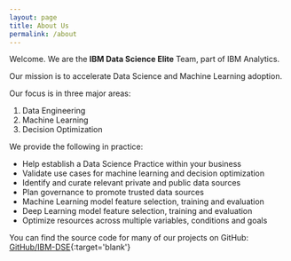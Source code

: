 ```yaml
---
layout: page
title: About Us
permalink: /about
---
```


Welcome. We are the **IBM Data Science Elite** Team, part of IBM Analytics.

Our mission is to accelerate Data Science and Machine Learning adoption.

Our focus is in three major areas:
1. Data Engineering
2. Machine Learning
3. Decision Optimization

We provide the following in practice:
- Help establish a Data Science Practice within your business
- Validate use cases for machine learning and decision optimization
- Identify and curate relevant private and public data sources
- Plan governance to promote trusted data sources
- Machine Learning model feature selection, training and evaluation
- Deep Learning model feature selection, training and evaluation
- Optimize resources across multiple variables, conditions and goals

You can find the source code for many of our projects on GitHub:
[GitHub/IBM-DSE](https://github.com/IBM-DSE){:target='blank'}
